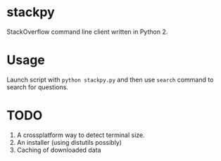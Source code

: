 # stackpy
StackOverflow command line client written in Python 2.

# Usage
Launch script with `python stackpy.py` and then use `search` command to search for questions.  

# TODO
1. A crossplatform way to detect terminal size.
2. An installer (using distutils possibly)
3. Caching of downloaded data
